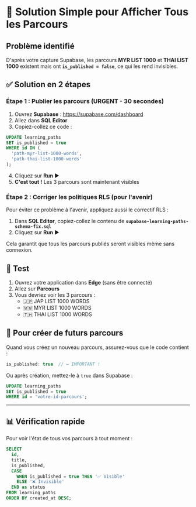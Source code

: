 # 🎯 Solution Simple pour Afficher Tous les Parcours

## Problème identifié

D'après votre capture Supabase, les parcours **MYR LIST 1000** et **THAI LIST 1000** existent mais ont **`is_published = false`**, ce qui les rend invisibles.

## ✅ Solution en 2 étapes

### Étape 1 : Publier les parcours (URGENT - 30 secondes)

1. Ouvrez **Supabase** : https://supabase.com/dashboard
2. Allez dans **SQL Editor**
3. Copiez-collez ce code :

```sql
UPDATE learning_paths
SET is_published = true
WHERE id IN (
  'path-myr-list-1000-words',
  'path-thai-list-1000-words'
);
```

4. Cliquez sur **Run** ▶️
5. **C'est tout !** Les 3 parcours sont maintenant visibles

### Étape 2 : Corriger les politiques RLS (pour l'avenir)

Pour éviter ce problème à l'avenir, appliquez aussi le correctif RLS :

1. Dans **SQL Editor**, copiez-collez le contenu de **`supabase-learning-paths-schema-fix.sql`**
2. Cliquez sur **Run** ▶️

Cela garantit que tous les parcours publiés seront visibles même sans connexion.

## 🧪 Test

1. Ouvrez votre application dans **Edge** (sans être connecté)
2. Allez sur **Parcours**
3. Vous devriez voir les 3 parcours :
   - 🇯🇵 JAP LIST 1000 WORDS
   - 🇲🇲 MYR LIST 1000 WORDS
   - 🇹🇭 THAI LIST 1000 WORDS

## 🔧 Pour créer de futurs parcours

Quand vous créez un nouveau parcours, assurez-vous que le code contient :

```typescript
is_published: true  // ← IMPORTANT !
```

Ou après création, mettez-le à `true` dans Supabase :

```sql
UPDATE learning_paths 
SET is_published = true 
WHERE id = 'votre-id-parcours';
```

---

## 📊 Vérification rapide

Pour voir l'état de tous vos parcours à tout moment :

```sql
SELECT 
  id,
  title,
  is_published,
  CASE 
    WHEN is_published = true THEN '✅ Visible'
    ELSE '❌ Invisible'
  END as status
FROM learning_paths
ORDER BY created_at DESC;
